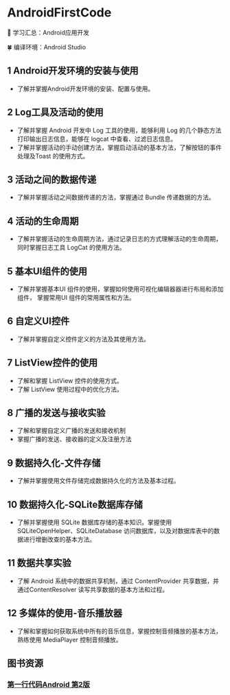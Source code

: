# AndroidFirstCode

:watermelon: 学习汇总：Android应用开发

:four_leaf_clover: 编译环境：Android Studio



## 1  Android开发环境的安装与使用

- 了解并掌握Android开发环境的安装、配置与使用。



## 2  Log工具及活动的使用

- 了解并掌握 Android 开发中 Log 工具的使用，能够利用 Log 的几个静态方法打印输出日志信息，能够在 logcat 中查看、过滤日志信息。
- 了解并掌握活动的手动创建方法，掌握启动活动的基本方法，了解按钮的事件处理及Toast 的使用方式。



## 3  活动之间的数据传递

- 了解并掌握活动之间数据传递的方法，掌握通过 Bundle 传递数据的方法。



## 4  活动的生命周期

- 了解并掌握活动的生命周期方法，通过记录日志的方式理解活动的生命周期，同时掌握日志工具 LogCat 的使用方法。



## 5  基本UI组件的使用

- 了解并掌握基本UI 组件的使用，掌握如何使用可视化编辑器器进行布局和添加组件， 掌握常用UI 组件的常用属性和方法。



## 6  自定义UI控件

- 了解并掌握自定义控件定义的方法及其使用方法。



## 7  ListView控件的使用

- 了解和掌握 ListView 控件的使用方式。
- 了解 ListView 使用过程中的优化方法。



## 8  广播的发送与接收实验

- 了解和掌握自定义广播的发送和接收机制
- 掌握广播的发送、接收器的定义及注册方法



## 9  数据持久化-文件存储

- 了解并掌握使用文件存储完成数据持久化的方法及基本过程。



## 10 数据持久化-SQLite数据库存储

- 了解并掌握使用 SQLite 数据库存储的基本知识。掌握使用 SQLiteOpenHelper、SQLiteDatabase 访问数据库，以及对数据库表中的数据进行增删改查的基本方法。 



## 11 数据共享实验

- 了解 Android 系统中的数据共享机制，通过 ContentProvider 共享数据，并通过ContentResolver 读写共享数据的基本方法和过程。



## 12 多媒体的使用-音乐播放器

- 了解和掌握如何获取系统中所有的音乐信息，掌握控制音频播放的基本方法，熟练使用 MediaPlayer 控制音频播放。



## 图书资源

### [**第一行代码Android 第2版**](https://xuan0216.github.io/SchoolCode/Share/Android/%E7%AC%AC%E4%B8%80%E8%A1%8C%E4%BB%A3%E7%A0%81Android%20%E7%AC%AC2%E7%89%88.pdf)